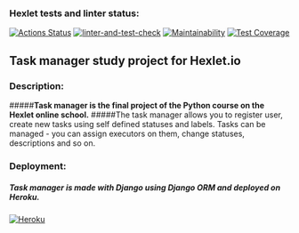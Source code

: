 ### Hexlet tests and linter status:
[![Actions Status](https://github.com/Unshock/python-project-52/workflows/hexlet-check/badge.svg)](https://github.com/Unshock/python-project-52/actions)
[![linter-and-test-check](https://github.com/Unshock/python-project-52/actions/workflows/test_and_lint_check.yml/badge.svg)](https://github.com/Unshock/python-project-52/actions/workflows/test_and_lint_check.yml)
[![Maintainability](https://api.codeclimate.com/v1/badges/fd67eb27d9343d5bb408/maintainability)](https://codeclimate.com/github/Unshock/python-project-52/maintainability)
[![Test Coverage](https://api.codeclimate.com/v1/badges/fd67eb27d9343d5bb408/test_coverage)](https://codeclimate.com/github/Unshock/python-project-52/test_coverage)

## Task manager study project for Hexlet.io 
### Description:

#####**Task manager is the final project of the Python course on the Hexlet online school.**
#####The task manager allows you to register user, create new tasks using self defined statuses and labels. Tasks can be managed - you can assign executors on them, change statuses, descriptions and so on.



### Deployment:

##### Task manager is made with Django using Django ORM and deployed on Heroku.
[![Heroku](https://pyheroku-badge.herokuapp.com/?app=task-manager-artem&style=flat)](https://unshock-task-manager.herokuapp.com/)

